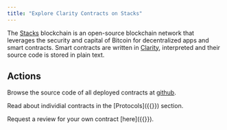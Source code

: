 ```yaml
---
title: "Explore Clarity Contracts on Stacks"
---
```


The [Stacks](https://stacks.co) blockchain is an open-source blockchain network that leverages the security and capital of Bitcoin for decentralized apps and smart contracts. Smart contracts are written in [Clarity](https://clarity-lang.org), interpreted and their source code is stored in plain text.

## Actions

Browse the source code of all deployed contracts at [github]({{<githubref>}}).

Read about individial contracts in the [Protocols]({{<ref protocols>}}) section.

Request a review for your own contract [here]({{<ref guild>}}).
